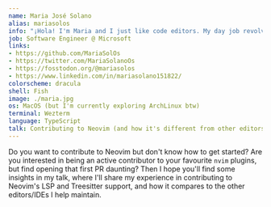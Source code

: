 ```yaml
---
name: Maria José Solano
alias: mariasolos
info: "¡Hola! I'm Maria and I just like code editors. My day job revolves around TypeScript and LSP tools for Visual Studio and VS Code, and when I'm not debugging mysterious code I didn't write I like to give my 2 cents to my favourite Neovim plugins (including the editor itself!)"
job: Software Engineer @ Microsoft
links:
- https://github.com/MariaSolOs
- https://twitter.com/MariaSolanoOs
- https://fosstodon.org/@mariasolos
- https://www.linkedin.com/in/mariasolano151822/
colorscheme: dracula
shell: Fish
image: ./maria.jpg
os: MacOS (but I'm currently exploring ArchLinux btw)
terminal: Wezterm
language: TypeScript
talk: Contributing to Neovim (and how it's different from other editors)
---
```


Do you want to contribute to Neovim but don't know how to get started? Are you interested in being an active contributor to your favourite `nvim` plugins, but find opening that first PR daunting? Then I hope you'll find some insights in my talk, where I'll share my experience in contributing to Neovim's LSP and Treesitter support, and how it compares to the other editors/IDEs I help maintain.
